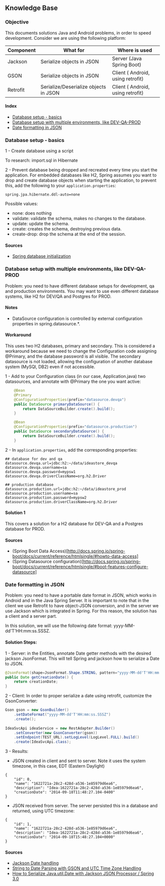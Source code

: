 ## Knowledge Base


### Objective

This documents solutions Java and Android problems, in order to speed development. Consider we are using the following platform:

Component | What for | Where is used 
------ |------ | ----------------------------------
Jackson | Serialize objects in JSON | Server (Java Spring Boot)
GSON | Serialize objects in JSON | Client ( Android, using retrofit)
Retrofit | Serialize/Deserialize objects in JSON | Client ( Android, using retrofit)


#### Index

- [Database setup - basics](#database-setup---basics)
- [Database setup with multiple environments, like DEV-QA-PROD](#database-setup-with-multiple-environments-like-dev-qa-prod)
- [Date formatting in JSON](#date-formatting-in-json)


### Database setup - basics

1 - Create database using a script

To research: import.sql in Hibernate

2 - Prevent database being dropped and recreated every time you start the application. For embedded databases like H2, Spring assumes you want to drop and create database objects when starting the application, to prevent this, add the following to your `application.properties`:
```
spring.jpa.hibernate.ddl-auto=none 
```

Possible values:
- none: does nothing
- validate: validate the schema, makes no changes to the database.
- update: update the schema.
- create: creates the schema, destroying previous data.
- create-drop: drop the schema at the end of the session.


#### Sources
- [Spring database initialization](http://docs.spring.io/spring-boot/docs/current/reference/html/howto-database-initialization.html)


### Database setup with multiple environments, like DEV-QA-PROD

Problem: you need to have different database setups for development, qa and production environments. You may want to use even different database systems, like H2 for DEV/QA and Postgres for PROD. 

#### Notes

- DataSource configuration is controlled by external configuration properties in spring.datasource.*.


#### Workaround

This uses two H2 databases, primary and secondary. This is considered a workaround because we need to change the Configuration code assigning @Primary, and the database password is all visible. The secondary datasource is not loaded, allowing the configuration of another database system (MySQl, DB2) even if not accessible.

1 - Add to your Configuration class (in our case, Application.java) two datasources, and annotate with @Primary the one you want active:

```java
	@Bean
	@Primary
	@ConfigurationProperties(prefix="datasource.devqa")
	public DataSource primaryDataSource() {
    	return DataSourceBuilder.create().build();
	}

	@Bean
	@ConfigurationProperties(prefix="datasource.production")
	public DataSource secondaryDataSource() {
	    return DataSourceBuilder.create().build();
	}
```


2 - In `application.properties`, add the corresponding properties:
```
## database for dev and qa
datasource.devqa.url=jdbc:h2:~/data/ideastore_devqa
datasource.devqa.username=sa
datasource.devqa.password=mypsw1
datasource.devqa.driverClassName=org.h2.Driver

## production database
datasource.production.url=jdbc:h2:~/data/ideastore_prod
datasource.production.username=sa
datasource.production.password=mypsw2
datasource.production.driverClassName=org.h2.Driver
```


#### Solution 1

This covers a solution for a H2 database for DEV-QA and a Postgres database for PROD.





#### Sources
- (Spring Boot Data Access)[http://docs.spring.io/spring-boot/docs/current/reference/htmlsingle/#howto-data-access]
- (Spring Datasource configuration)[http://docs.spring.io/spring-boot/docs/current/reference/htmlsingle/#boot-features-configure-datasource]



### Date formatting in JSON

Problem: you need to have a portable date format in JSON, which works in Android and in the Java Spring Server. It is important to note that in the client we use Retrofit to have object-JSON conversion, and in the server we use Jackson which is integrated in Spring. For this reason, the solution has a client and a server part.

 In this solution, we will use the following date format: yyyy-MM-dd'T'HH:mm:ss.SSSZ.
  
#### Solution Steps:

1 - Server: in the Entities, annotate Date getter methods with the desired jackson JsonFormat. This will tell Spring and jackson how to serialize a Date to JSON.
```java
@JsonFormat(shape=JsonFormat.Shape.STRING, pattern="yyyy-MM-dd'T'HH:mm:ss.SSSZ", timezone="UTC")
public Date getCreationDate() {
	return creationDate;
}
```

2 - Client: In order to proper serialize a date using retrofit, customize the GsonConverter:

```java
Gson gson = new GsonBuilder()
	.setDateFormat("yyyy-MM-dd'T'HH:mm:ss.SSSZ")
	.create();
		
IdeaSvcApi ideaService = new RestAdapter.Builder()
	.setConverter(new GsonConverter(gson))
	.setEndpoint(TEST_URL).setLogLevel(LogLevel.FULL).build()
	.create(IdeaSvcApi.class);
```

3 - Results:

- JSON created in client and sent to server. Note it uses the system timezone, in this case, EDT (Eastern Daylight)
```
{
	"id": 0,
	"name": "1622721a-28c2-428d-a536-1e85979d6ea6",
	"description": "Idea-1622721a-28c2-428d-a536-1e85979d6ea6",
	"creationDate": "2014-09-18T11:48:27.104-0400"
}
```

- JSON received from server. The server persisted this in a database and returned, using UTC timezone: 
```
{
	"id": 1,
	"name": "1622721a-28c2-428d-a536-1e85979d6ea6",
	"description": "Idea-1622721a-28c2-428d-a536-1e85979d6ea6",
	"creationDate": "2014-09-18T15:48:27.104+0000"
}
```

#### Sources

- [Jackson Date handling](http://wiki.fasterxml.com/JacksonFAQDateHandling)
- [String to Date Parsing with GSON and UTC Time Zone Handling](http://kylewbanks.com/blog/String-Date-Parsing-with-GSON-UTC-Time-Zone)
- [How to Serialize Java.util.Date with Jackson JSON Processor / Spring 3.0](http://java.dzone.com/articles/how-serialize-javautildate)